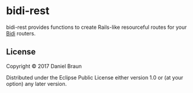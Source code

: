 # bidi-rest

bidi-rest provides functions to create Rails-like resourceful routes for your [Bidi](https://github.com/juxt/bidi) routers.


## License

Copyright © 2017 Daniel Braun

Distributed under the Eclipse Public License either version 1.0 or (at
your option) any later version.
